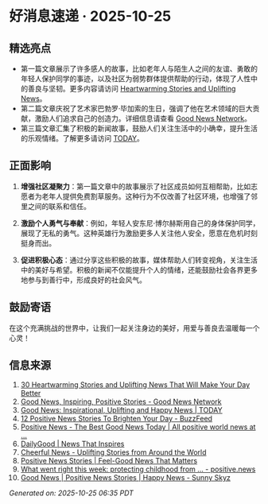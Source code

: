 # 好消息速递 · 2025-10-25

## 精选亮点
- 第一篇文章展示了许多感人的故事，比如老年人与陌生人之间的友谊、勇敢的年轻人保护同学的事迹，以及社区为弱势群体提供帮助的行动，体现了人性中的善良与坚韧。更多内容请访问 [Heartwarming Stories and Uplifting News](https://121clicks.com/inspirations/heartwarming-stories-and-uplifting-news/)。
- 第二篇文章庆祝了艺术家巴勃罗·毕加索的生日，强调了他在艺术领域的巨大贡献，激励人们追求自己的创造力。详细信息请查看 [Good News Network](https://www.goodnewsnetwork.org/)。
- 第三篇文章汇集了积极的新闻故事，鼓励人们关注生活中的小确幸，提升生活的乐观情绪。了解更多请访问 [TODAY](https://www.today.com/news/good-news)。

## 正面影响
1. **增强社区凝聚力**：第一篇文章中的故事展示了社区成员如何互相帮助，比如志愿者为老年人提供免费割草服务。这种行为不仅改善了社区环境，也增强了邻里之间的联系和信任。
   
2. **激励个人勇气与奉献**：例如，年轻人安东尼·博尔赫斯用自己的身体保护同学，展现了无私的勇气。这种英雄行为激励更多人关注他人安全，愿意在危机时刻挺身而出。

3. **促进积极心态**：通过分享这些积极的故事，媒体帮助人们转变视角，关注生活中的美好与希望。积极的新闻不仅能提升个人的情绪，还能鼓励社会各界更多地参与到善行中，形成良好的社会风气。

## 鼓励寄语
在这个充满挑战的世界中，让我们一起关注身边的美好，用爱与善良去温暖每一个心灵！

## 信息来源
1. [30 Heartwarming Stories and Uplifting News That Will Make Your Day Better](https://121clicks.com/inspirations/heartwarming-stories-and-uplifting-news/)
2. [Good News, Inspiring, Positive Stories - Good News Network](https://www.goodnewsnetwork.org/)
3. [Good News: Inspirational, Uplifting and Happy News | TODAY](https://www.today.com/news/good-news)
4. [12 Positive News Stories To Brighten Your Day - BuzzFeed](https://www.buzzfeed.com/jake_farrington/feel-good-news-stories)
5. [Positive News - The Best Good News Today | All positive world news at ...](https://positivenewsfoundation.org/)
6. [DailyGood | News That Inspires](https://www.dailygood.org/)
7. [Cheerful News - Uplifting Stories from Around the World](https://cheerfulnewsdaily.com/)
8. [Positive News Stories | Feel-Good News That Matters](https://www.positivenews.press/stories)
9. [What went right this week: protecting childhood from ... - positive.news](https://www.positive.news/society/good-news-stories-from-week-37-of-2025/)
10. [Good News | Positive News Stories | Happy News - Sunny Skyz](https://www.sunnyskyz.com/good-news)

_Generated on: 2025-10-25 06:35 PDT_
